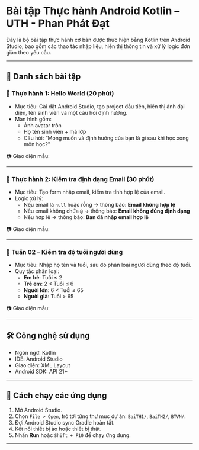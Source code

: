 # Bài tập Thực hành Android Kotlin – UTH - Phan Phát Đạt

Đây là bộ bài tập thực hành cơ bản được thực hiện bằng Kotlin trên Android Studio, bao gồm các thao tác nhập liệu, hiển thị thông tin và xử lý logic đơn giản theo yêu cầu.

---

## 📌 Danh sách bài tập

### 🔹 Thực hành 1: Hello World (20 phút)

- Mục tiêu: Cài đặt Android Studio, tạo project đầu tiên, hiển thị ảnh đại diện, tên sinh viên và một câu hỏi định hướng.
- Màn hình gồm:
  - Ảnh avatar tròn
  - Họ tên sinh viên + mã lớp
  - Câu hỏi: “Mong muốn và định hướng của bạn là gì sau khi học xong môn học?”

📷 Giao diện mẫu:  


---

### 🔹 Thực hành 2: Kiểm tra định dạng Email (30 phút)

- Mục tiêu: Tạo form nhập email, kiểm tra tính hợp lệ của email.
- Logic xử lý:
  - Nếu email là `null` hoặc rỗng → thông báo: **Email không hợp lệ**
  - Nếu email không chứa `@` → thông báo: **Email không đúng định dạng**
  - Nếu hợp lệ → thông báo: **Bạn đã nhập email hợp lệ**

📷 Giao diện mẫu:


---

### 🔹 Tuần 02 – Kiểm tra độ tuổi người dùng

- Mục tiêu: Nhập họ tên và tuổi, sau đó phân loại người dùng theo độ tuổi.
- Quy tắc phân loại:
  - **Em bé**: Tuổi ≤ 2
  - **Trẻ em**: 2 < Tuổi ≤ 6
  - **Người lớn**: 6 < Tuổi ≤ 65
  - **Người già**: Tuổi > 65

📷 Giao diện mẫu:  


---

## 🛠 Công nghệ sử dụng

- Ngôn ngữ: Kotlin  
- IDE: Android Studio  
- Giao diện: XML Layout  
- Android SDK: API 21+

---

## 🚀 Cách chạy các ứng dụng

1. Mở Android Studio.
2. Chọn `File > Open`, trỏ tới từng thư mục dự án: `BaiTH1/`, `BaiTH2/`, `BTVN/`.
3. Đợi Android Studio sync Gradle hoàn tất.
4. Kết nối thiết bị ảo hoặc thiết bị thật.
5. Nhấn **Run** hoặc `Shift + F10` để chạy ứng dụng.

---

